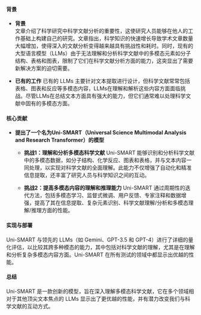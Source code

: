 #### 背景
- **背景**       
    文章介绍了科学研究中科学文献分析的重要性，这使研究人员能够在他人的工作基础上构建自己的研究。文章指出，科学知识的快速增长导致学术文章数量大幅增加，使得深入的文献分析变得越来越具有挑战性和耗时。同时，现有的大型语言模型（LLMs）由于无法理解和分析科学文献中的多模态元素如分子结构、表格和图表，限制了它们在科学文献分析方面的能力，这突显出了需要新解决方案的迫切需要。

- **已有的工作**
    已有的 LLMs 主要针对文本提取进行设计，但科学文献常常包括表格、图表和反应等多模态内容，LLMs在理解和解析这些内容方面面临挑战。尽管LLMs在总结文本方面具有强大的能力，但它们通常难以处理科学文献中固有的多模态方面。

#### 核心贡献
- **提出了一个名为Uni-SMART（Universal Science Multimodal Analysis and Research Transformer）的模型**
    - **挑战1：理解和分析多模态科学文献**
        Uni-SMART 能够识别和分析科学文献中的多模态数据，如分子结构、化学反应、图表和表格，并与文本内容一同处理，以实现对科学文献的全面理解。此能力不仅增强了自动化和精准信息提取，还丰富了研究人员与科学知识之间的互动。

    - **挑战2：提高多模态内容的理解和推理能力**
        Uni-SMART 通过周期性的迭代方法，包括多模态学习、监督式微调、用户反馈、专家注释和数据增强，提高了其在信息提取、复杂元素识别、科学文献理解/分析和多模态理解/推理方面的性能。

#### 实现与部署
Uni-SMART 与领先的 LLMs（如 Gemini、GPT-3.5 和 GPT-4）进行了详细的量化评估，以比较其跨多种模态的能力，其中包括对科学文献的理解，尤其是在理解和分析复杂多模态内容方面。Uni-SMART 在所有测试的领域中都显示出优越的性能。

#### 总结
Uni-SMART 是一款创新的模型，旨在深入理解多模态科学文献，它在多个领域相对于其他顶尖文本焦点的 LLMs 显示出了更优越的性能，并有潜力改变我们与科学文献的互动方式。